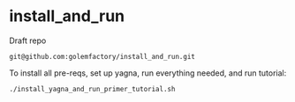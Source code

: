 # install_and_run
Draft repo

```git@github.com:golemfactory/install_and_run.git```

To install all pre-reqs, set up yagna, run everything needed, and run tutorial:

```./install_yagna_and_run_primer_tutorial.sh```


